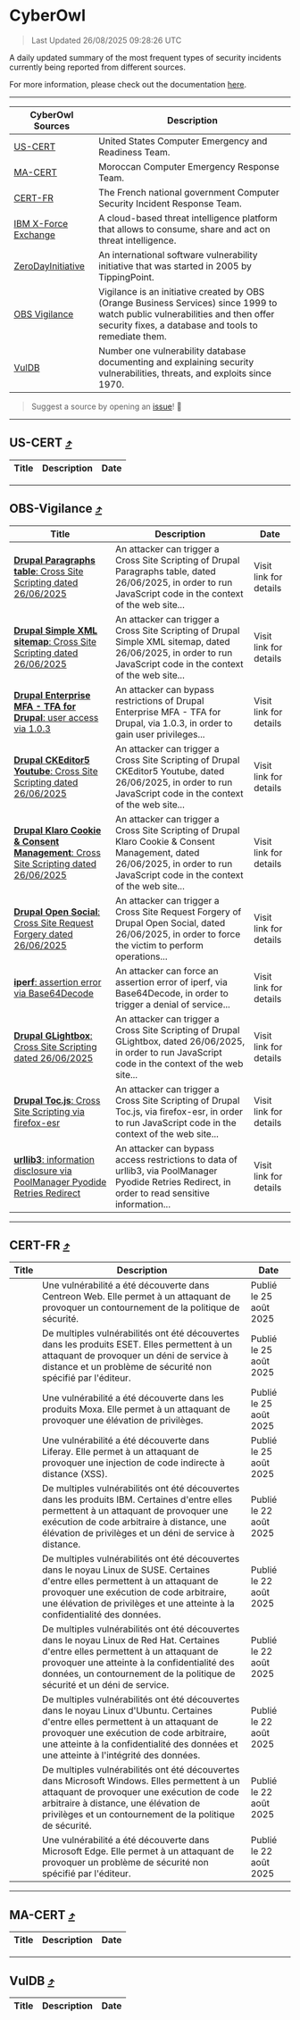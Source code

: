 
 <div id='top'></div>

# CyberOwl

 > Last Updated 26/08/2025 09:28:26 UTC
 
 A daily updated summary of the most frequent types of security incidents currently being reported from different sources.
 
 For more information, please check out the documentation [here](./docs/README.md).
 
 ---
 |CyberOwl Sources|Description|
 |---|---|
 |[US-CERT](#us-cert-arrow_heading_up)|United States Computer Emergency and Readiness Team.|
 |[MA-CERT](#ma-cert-arrow_heading_up)|Moroccan Computer Emergency Response Team.|
 |[CERT-FR](#cert-fr-arrow_heading_up)|The French national government Computer Security Incident Response Team.|
 |[IBM X-Force Exchange](#ibmcloud-arrow_heading_up)|A cloud-based threat intelligence platform that allows to consume, share and act on threat intelligence.|
 |[ZeroDayInitiative](#zerodayinitiative-arrow_heading_up)|An international software vulnerability initiative that was started in 2005 by TippingPoint.|
 |[OBS Vigilance](#obs-vigilance-arrow_heading_up)|Vigilance is an initiative created by OBS (Orange Business Services) since 1999 to watch public vulnerabilities and then offer security fixes, a database and tools to remediate them.|
 |[VulDB](#vuldb-arrow_heading_up)|Number one vulnerability database documenting and explaining security vulnerabilities, threats, and exploits since 1970.|
 
 > Suggest a source by opening an [issue](https://github.com/karimhabush/cyberowl/issues)! :raised_hands:
 ---

## US-CERT [:arrow_heading_up:](#cyberowl)

 |Title|Description|Date|
 |---|---|---|
 
 ---

## OBS-Vigilance [:arrow_heading_up:](#cyberowl)

 |Title|Description|Date|
 |---|---|---|
 |[<a href="https://vigilance.fr/vulnerability/Drupal-Paragraphs-table-Cross-Site-Scripting-dated-26-06-2025-47542" class="noirorange"><b>Drupal Paragraphs table</b>: Cross Site Scripting dated 26/06/2025</a>](https://vigilance.fr/vulnerability/Drupal-Paragraphs-table-Cross-Site-Scripting-dated-26-06-2025-47542)|An attacker can trigger a Cross Site Scripting of Drupal Paragraphs table, dated 26/06/2025, in order to run JavaScript code in the context of the web site...|Visit link for details|
 |[<a href="https://vigilance.fr/vulnerability/Drupal-Simple-XML-sitemap-Cross-Site-Scripting-dated-26-06-2025-47541" class="noirorange"><b>Drupal Simple XML sitemap</b>: Cross Site Scripting dated 26/06/2025</a>](https://vigilance.fr/vulnerability/Drupal-Simple-XML-sitemap-Cross-Site-Scripting-dated-26-06-2025-47541)|An attacker can trigger a Cross Site Scripting of Drupal Simple XML sitemap, dated 26/06/2025, in order to run JavaScript code in the context of the web site...|Visit link for details|
 |[<a href="https://vigilance.fr/vulnerability/Drupal-Enterprise-MFA-TFA-for-Drupal-user-access-via-1-0-3-47540" class="noirorange"><b>Drupal Enterprise MFA - TFA for Drupal</b>: user access via 1.0.3</a>](https://vigilance.fr/vulnerability/Drupal-Enterprise-MFA-TFA-for-Drupal-user-access-via-1-0-3-47540)|An attacker can bypass restrictions of Drupal Enterprise MFA - TFA for Drupal, via 1.0.3, in order to gain user privileges...|Visit link for details|
 |[<a href="https://vigilance.fr/vulnerability/Drupal-CKEditor5-Youtube-Cross-Site-Scripting-dated-26-06-2025-47539" class="noirorange"><b>Drupal CKEditor5 Youtube</b>: Cross Site Scripting dated 26/06/2025</a>](https://vigilance.fr/vulnerability/Drupal-CKEditor5-Youtube-Cross-Site-Scripting-dated-26-06-2025-47539)|An attacker can trigger a Cross Site Scripting of Drupal CKEditor5 Youtube, dated 26/06/2025, in order to run JavaScript code in the context of the web site...|Visit link for details|
 |[<a href="https://vigilance.fr/vulnerability/Drupal-Klaro-Cookie-Consent-Management-Cross-Site-Scripting-dated-26-06-2025-47538" class="noirorange"><b>Drupal Klaro Cookie &amp; Consent Management</b>: Cross Site Scripting dated 26/06/2025</a>](https://vigilance.fr/vulnerability/Drupal-Klaro-Cookie-Consent-Management-Cross-Site-Scripting-dated-26-06-2025-47538)|An attacker can trigger a Cross Site Scripting of Drupal Klaro Cookie & Consent Management, dated 26/06/2025, in order to run JavaScript code in the context of the web site...|Visit link for details|
 |[<a href="https://vigilance.fr/vulnerability/Drupal-Open-Social-Cross-Site-Request-Forgery-dated-26-06-2025-47537" class="noirorange"><b>Drupal Open Social</b>: Cross Site Request Forgery dated 26/06/2025</a>](https://vigilance.fr/vulnerability/Drupal-Open-Social-Cross-Site-Request-Forgery-dated-26-06-2025-47537)|An attacker can trigger a Cross Site Request Forgery of Drupal Open Social, dated 26/06/2025, in order to force the victim to perform operations...|Visit link for details|
 |[<a href="https://vigilance.fr/vulnerability/iperf-assertion-error-via-Base64Decode-47900" class="noirorange"><b>iperf</b>: assertion error via Base64Decode</a>](https://vigilance.fr/vulnerability/iperf-assertion-error-via-Base64Decode-47900)|An attacker can force an assertion error of iperf, via Base64Decode, in order to trigger a denial of service...|Visit link for details|
 |[<a href="https://vigilance.fr/vulnerability/Drupal-GLightbox-Cross-Site-Scripting-dated-26-06-2025-47536" class="noirorange"><b>Drupal GLightbox</b>: Cross Site Scripting dated 26/06/2025</a>](https://vigilance.fr/vulnerability/Drupal-GLightbox-Cross-Site-Scripting-dated-26-06-2025-47536)|An attacker can trigger a Cross Site Scripting of Drupal GLightbox, dated 26/06/2025, in order to run JavaScript code in the context of the web site...|Visit link for details|
 |[<a href="https://vigilance.fr/vulnerability/Drupal-Toc-js-Cross-Site-Scripting-via-firefox-esr-47535" class="noirorange"><b>Drupal Toc.js</b>: Cross Site Scripting via firefox-esr</a>](https://vigilance.fr/vulnerability/Drupal-Toc-js-Cross-Site-Scripting-via-firefox-esr-47535)|An attacker can trigger a Cross Site Scripting of Drupal Toc.js, via firefox-esr, in order to run JavaScript code in the context of the web site...|Visit link for details|
 |[<a href="https://vigilance.fr/vulnerability/urllib3-information-disclosure-via-PoolManager-Pyodide-Retries-Redirect-47534" class="noirorange"><b>urllib3</b>: information disclosure via PoolManager Pyodide Retries Redirect</a>](https://vigilance.fr/vulnerability/urllib3-information-disclosure-via-PoolManager-Pyodide-Retries-Redirect-47534)|An attacker can bypass access restrictions to data of urllib3, via PoolManager Pyodide Retries Redirect, in order to read sensitive information...|Visit link for details|
 
 ---

## CERT-FR [:arrow_heading_up:](#cyberowl)

 |Title|Description|Date|
 |---|---|---|
 |[](https://www.cert.ssi.gouv.fr/avis/CERTFR-2025-AVI-0728/)|Une vulnérabilité a été découverte dans Centreon Web. Elle permet à un attaquant de provoquer un contournement de la politique de sécurité.|Publié le 25 août 2025|
 |[](https://www.cert.ssi.gouv.fr/avis/CERTFR-2025-AVI-0727/)|De multiples vulnérabilités ont été découvertes dans les produits ESET. Elles permettent à un attaquant de provoquer un déni de service à distance et un problème de sécurité non spécifié par l'éditeur.|Publié le 25 août 2025|
 |[](https://www.cert.ssi.gouv.fr/avis/CERTFR-2025-AVI-0726/)|Une vulnérabilité a été découverte dans les produits Moxa. Elle permet à un attaquant de provoquer une élévation de privilèges.|Publié le 25 août 2025|
 |[](https://www.cert.ssi.gouv.fr/avis/CERTFR-2025-AVI-0725/)|Une vulnérabilité a été découverte dans Liferay. Elle permet à un attaquant de provoquer une injection de code indirecte à distance (XSS).|Publié le 25 août 2025|
 |[](https://www.cert.ssi.gouv.fr/avis/CERTFR-2025-AVI-0724/)|De multiples vulnérabilités ont été découvertes dans les produits IBM. Certaines d'entre elles permettent à un attaquant de provoquer une exécution de code arbitraire à distance, une élévation de privilèges et un déni de service à distance.|Publié le 22 août 2025|
 |[](https://www.cert.ssi.gouv.fr/avis/CERTFR-2025-AVI-0723/)|De multiples vulnérabilités ont été découvertes dans le noyau Linux de SUSE. Certaines d'entre elles permettent à un attaquant de provoquer une exécution de code arbitraire, une élévation de privilèges et une atteinte à la confidentialité des données.|Publié le 22 août 2025|
 |[](https://www.cert.ssi.gouv.fr/avis/CERTFR-2025-AVI-0722/)|De multiples vulnérabilités ont été découvertes dans le noyau Linux de Red Hat. Certaines d'entre elles permettent à un attaquant de provoquer une atteinte à la confidentialité des données, un contournement de la politique de sécurité et un déni de service.|Publié le 22 août 2025|
 |[](https://www.cert.ssi.gouv.fr/avis/CERTFR-2025-AVI-0721/)|De multiples vulnérabilités ont été découvertes dans le noyau Linux d'Ubuntu. Certaines d'entre elles permettent à un attaquant de provoquer une exécution de code arbitraire, une atteinte à la confidentialité des données et une atteinte à l'intégrité des données.|Publié le 22 août 2025|
 |[](https://www.cert.ssi.gouv.fr/avis/CERTFR-2025-AVI-0720/)|De multiples vulnérabilités ont été découvertes dans Microsoft Windows. Elles permettent à un attaquant de provoquer une exécution de code arbitraire à distance, une élévation de privilèges et un contournement de la politique de sécurité.|Publié le 22 août 2025|
 |[](https://www.cert.ssi.gouv.fr/avis/CERTFR-2025-AVI-0719/)|Une vulnérabilité a été découverte dans Microsoft Edge. Elle permet à un attaquant de provoquer un problème de sécurité non spécifié par l'éditeur.|Publié le 22 août 2025|
 
 ---

## MA-CERT [:arrow_heading_up:](#cyberowl)

 |Title|Description|Date|
 |---|---|---|
 
 ---

## VulDB [:arrow_heading_up:](#cyberowl)

 |Title|Description|Date|
 |---|---|---|
 